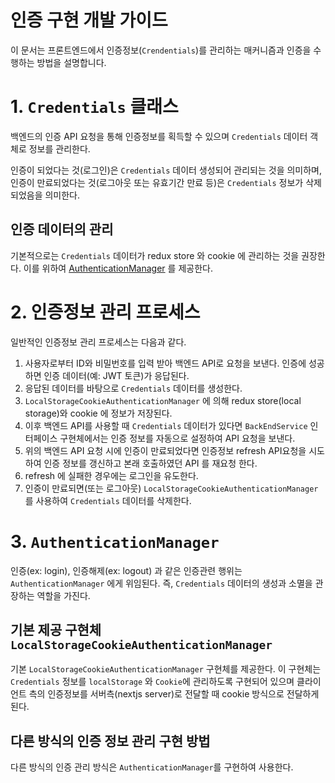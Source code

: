 # 인증 구현 개발 가이드

이 문서는 프론트엔드에서 인증정보(`Crendentials`)를 관리하는 매커니즘과 인증을 수행하는 방법을 설명합니다.

# 1. `Credentials` 클래스

백엔드의 인증 API 요청을 통해 인증정보를 획득할 수 있으며 `Credentials` 데이터 객체로 정보를 관리한다. 

인증이 되었다는 것(로그인)은 `Credentials` 데이터 생성되어 관리되는 것을 의미하며, 인증이 만료되었다는 것(로그아웃 또는 유효기간 만료 등)은 `Credentials` 정보가 삭제되었음을 의미한다.

## 인증 데이터의 관리
기본적으로는 `Credentials` 데이터가 redux store 와 cookie 에 관리하는 것을 권장한다. 이를 위하여 [AuthenticationManager](#3._AuthenticationManager) 를 제공한다. 

# 2. 인증정보 관리 프로세스
일반적인 인증정보 관리 프로세스는 다음과 같다.
1. 사용자로부터 ID와 비밀번호를 입력 받아 백엔드 API로 요청을 보낸다. 인증에 성공하면 인증 데이터(예: JWT 토큰)가 응답된다.
2. 응답된 데이터를 바탕으로 `Credentials` 데이터를 생성한다.
3. `LocalStorageCookieAuthenticationManager` 에 의해 redux store(local storage)와 cookie 에 정보가 저장된다.
4. 이후 백엔드 API를 사용할 때 `Credentials` 데이터가 있다면 `BackEndService` 인터페이스 구현체에서는 인증 정보를 자동으로 설정하여 API 요청을 보낸다.
5. 위의 백엔드 API 요청 시에 인증이 만료되었다면 인증정보 refresh API요청을 시도하여 인증 정보를 갱신하고 본래 호출하였던 API 를 재요청 한다.
6. refresh 에 실패한 경우에는 로그인을 유도한다.
7. 인증이 만료되면(또는 로그아웃) `LocalStorageCookieAuthenticationManager` 를 사용하여 `Credentials` 데이터를 삭제한다. 

# 3. `AuthenticationManager`

인증(ex: login), 인증해제(ex: logout) 과 같은 인증관련 행위는 `AuthenticationManager` 에게 위임된다. 즉, `Credentials` 데이터의 생성과 소멸을 관장하는 역할을 가진다.

## 기본 제공 구현체 `LocalStorageCookieAuthenticationManager`
기본 `LocalStorageCookieAuthenticationManager` 구현체를 제공한다. 이 구현체는 `Credentials` 정보를 `localStorage` 와 `Cookie`에 관리하도록 구현되어 있으며 클라이언트 측의 인증정보를 서버측(nextjs server)로 전달할 때 cookie 방식으로 전달하게 된다.

## 다른 방식의 인증 정보 관리 구현 방법
다른 방식의 인증 관리 방식은 `AuthenticationManager`를 구현하여 사용한다.